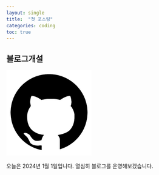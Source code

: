 ```yaml
---
layout: single
title:  "첫 포스팅"
categories: coding
toc: true
---
```

## 블로그개설





![github](../images/2024-01-01-first/github.png)

오늘은 2024년 1월 1일입니다.
열심히 블로그를 운영해보겠습니다.
